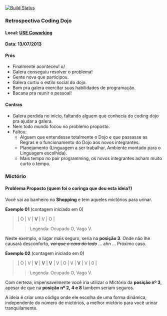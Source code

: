 [![Build Status](https://travis-ci.org/gpedro/banheiros.png?branch=master)](https://travis-ci.org/gpedro/banheiros)

### Retrospectiva Coding Dojo 
#### Local: [USE Coworking](http://www.usecoworking.com.br)
#### Data: 13/07/2013

#### Prós 
- Finalmente aconteceu! o/
- Galera conseguiu resolver o problema!
- Gente nova que participou.
- Galera curtiu o estilo social do dojo.
- Bom pra galera exercitar suas habilidades de programação.
- Bacana pra reunir o pessoal!

#### Contras
- Galera perdida no inicio, faltando alguem que conhecia do coding dojo pra ajudar a galera.
- Nem todo mundo focou no problemo proposto.
- Faltou:
  - Alguem que entendesse totalmente o Dojo e que passasse as Regras e o funcionamento do Dojo aos novos integrantes.
  - Planejamento (Linguagem a ser trabalhar, Ambiente montado para o Linguagem escolhida).
  - Mais tempo no pair programming, os novos integrantes acham muito curto o tempo.

### Mictório
#### Problema Proposto (quem foi o coringa que deu esta ideia?)
  Você vai ao banheiro no **Shopping** e tem aqueles mictórios para urinar.
  
  __Exemplo 01__
  (contagem iniciado em 0)
  >| O | V | **V** | V | O |
  >>Legenda: Ocupado O, Vago V.
  
  Neste exemplo, o lugar mais seguro, seria na **posição 3**. Onde não lhe causará desconforto, *~~vai que o cara do lado~~* ... ahn ... Próximo caso.
  
  __Exemplo 02__
  (contagem iniciado em 0)
  >| O | V | **V** | **V** | **V** | V | O | V | **V** | V | 0 |
  >>Legenda: Ocupado O, Vago V.
  
  Com certeza, impensavelmente você iria utilizar o Mictório da **posição nº 3**, apesar de que na **posição nº 2, 4 e 8** tambem seriam seguros.
  
  A ideia é criar uma código onde ele escolha de uma forma dinâmica, independente do número de mictórios, a melhor mictório para você urinar tranquilamente.
